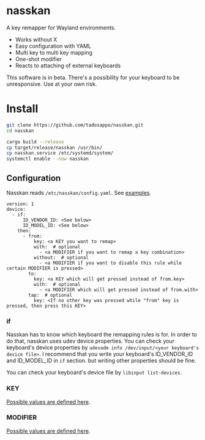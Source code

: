 # nasskan
A key remapper for Wayland environments.

- Works without X
- Easy configuration with YAML
- Multi key to multi key mapping
- One-shot modifier
- Reacts to attaching of external keyboards

This software is in beta. There's a possibility for your keyboard to be unresponsive. Use at your own risk.

# Install
```sh
git clone https://github.com/tadosappo/nasskan.git
cd nasskan

cargo build --release
cp target/release/nasskan /usr/bin/
cp nasskan.service /etc/systemd/system/
systemctl enable --now nasskan
```

## Configuration
Nasskan reads `/etc/nasskan/config.yaml`. See [examples](https://github.com/tadosappo/nasskan/blob/master/examples).

```
version: 1
device:
  - if:
      ID_VENDOR_ID: <See below>
      ID_MODEL_ID: <See below>
    then:
      - from:
          key: <a KEY you want to remap>
          with:  # optional
            - <a MODIFIER if you want to remap a key combination>
          without:  # optional
            - <a MODIFIER if you want to disable this rule while certain MODIFIER is pressed>
        to:
          key: <a KEY which will get pressed instead of from.key>
          with:  # optional
            - <a MODIFIER which will get pressed instead of from.with>
        tap:  # optional
          key: <If no other key was pressed while "from" key is pressed, then press this KEY>
```

### if
Nasskan has to know which keyboard the remapping rules is for. In order to do that, nasskan uses udev device properties. You can check your keyboard's device properties by `udevadm info /dev/input/<your keyboard's device file>`. I recommend that you write your keyboard's ID_VENDOR_ID and ID_MODEL_ID in `if` section. but writing other properties should be fine.

You can check your keyboard's device file by `libinput list-devices`.

### KEY
[Possible values are defined here](https://github.com/tadosappo/nasskan/blob/aa33a1e50e28dc5ef1f57212b092fdaa6f7e92cf/src/config.rs#L117).

### MODIFIER
[Possible values are defined here](https://github.com/tadosappo/nasskan/blob/master/src/config.rs#L61).
